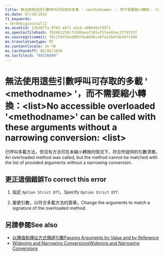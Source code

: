 ```yaml
---
title: 無法使用這些引數呼叫可存取的多載 ' <methodname> '，而不需要縮小轉換： <list>
ms.date: 07/20/2015
f1_keywords:
- vbrAmbiguousCall2
ms.assetid: 13b20ffa-9f02-4971-a3cb-e08b402fd971
ms.openlocfilehash: f824b1250c7cb98aeaf301ef57ee01ec2779215f
ms.sourcegitcommit: f8c270376ed905f6a8896ce0fe25b4f4b38ff498
ms.translationtype: MT
ms.contentlocale: zh-TW
ms.lasthandoff: 06/04/2020
ms.locfileid: "84376699"
---
```

# <a name="no-accessible-overloaded-methodname-can-be-called-with-these-arguments-without-a-narrowing-conversion-list"></a><span data-ttu-id="c9be6-102">無法使用這些引數呼叫可存取的多載 ' \<methodname> '，而不需要縮小轉換：\<list></span><span class="sxs-lookup"><span data-stu-id="c9be6-102">No accessible overloaded '\<methodname>' can be called with these arguments without a narrowing conversion: \<list></span></span>
<span data-ttu-id="c9be6-103">已呼叫多載方法，但沒有方法可在未縮小轉換的情況下，符合所提供的引數清單。</span><span class="sxs-lookup"><span data-stu-id="c9be6-103">An overloaded method was called, but the method cannot be matched with the list of provided arguments without a narrowing conversion.</span></span>  
  
## <a name="to-correct-this-error"></a><span data-ttu-id="c9be6-104">更正這個錯誤</span><span class="sxs-lookup"><span data-stu-id="c9be6-104">To correct this error</span></span>  
  
1. <span data-ttu-id="c9be6-105">指定 `Option Strict Off`。</span><span class="sxs-lookup"><span data-stu-id="c9be6-105">Specify `Option Strict Off`.</span></span>
  
2. <span data-ttu-id="c9be6-106">變更引數，以符合多載方法的簽章。</span><span class="sxs-lookup"><span data-stu-id="c9be6-106">Change the arguments to match a signature of the overloaded method.</span></span>  
  
## <a name="see-also"></a><span data-ttu-id="c9be6-107">另請參閱</span><span class="sxs-lookup"><span data-stu-id="c9be6-107">See also</span></span>

- [<span data-ttu-id="c9be6-108">以傳值和傳址方式傳遞引數</span><span class="sxs-lookup"><span data-stu-id="c9be6-108">Passing Arguments by Value and by Reference</span></span>](../programming-guide/language-features/procedures/passing-arguments-by-value-and-by-reference.md)
- [<span data-ttu-id="c9be6-109">Widening and Narrowing Conversions</span><span class="sxs-lookup"><span data-stu-id="c9be6-109">Widening and Narrowing Conversions</span></span>](../programming-guide/language-features/data-types/widening-and-narrowing-conversions.md)
